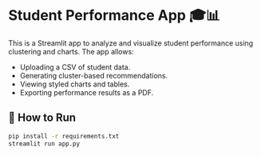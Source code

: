 # Student Performance App 🎓📊

This is a Streamlit app to analyze and visualize student performance using clustering and charts. The app allows:

- Uploading a CSV of student data.
- Generating cluster-based recommendations.
- Viewing styled charts and tables.
- Exporting performance results as a PDF.

## 🔧 How to Run

```bash
pip install -r requirements.txt
streamlit run app.py
